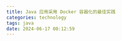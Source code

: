 ```yaml
---
title: Java 应用采用 Docker 容器化的最佳实践
categories: technology
tags: java
date: 2024-06-17 00:12:59
---
```

